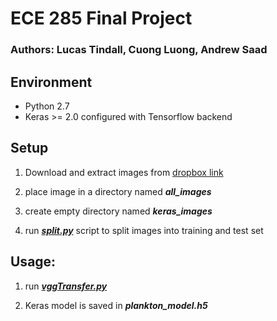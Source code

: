 # ECE 285 Final Project
### Authors: Lucas Tindall, Cuong Luong, Andrew Saad


## Environment
+ Python 2.7
+ Keras >= 2.0 configured with Tensorflow backend 

## Setup
1. Download and extract images from [dropbox
   link](https://www.dropbox.com/sh/o3dghc0d5dl67b3/AAC4_v3e2wayZ5sry4aTmUYWa/image_data) 

2. place image in a directory named **_all_images_**

3. create empty directory named **_keras_images_**

4. run [**_split.py_**](split.py) script to split images into training and test set


## Usage: 
1. run [**_vggTransfer.py_**](vggTransfer.py) 

2. Keras model is saved in **_plankton_model.h5_** 
